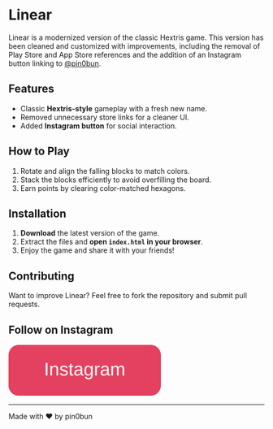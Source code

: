 # Linear

Linear is a modernized version of the classic Hextris game. This version has been cleaned and customized with improvements, including the removal of Play Store and App Store references and the addition of an Instagram button linking to [@pin0bun](https://www.instagram.com/pin0bun).

## Features
- Classic **Hextris-style** gameplay with a fresh new name.
- Removed unnecessary store links for a cleaner UI.
- Added **Instagram button** for social interaction.

## How to Play
1. Rotate and align the falling blocks to match colors.
2. Stack the blocks efficiently to avoid overfilling the board.
3. Earn points by clearing color-matched hexagons.

## Installation
1. **Download** the latest version of the game.
2. Extract the files and **open `index.html` in your browser**.
3. Enjoy the game and share it with your friends!

## Contributing
Want to improve Linear? Feel free to fork the repository and submit pull requests.

## Follow on Instagram
[![Instagram](images/btn_instagram.svg)](https://www.instagram.com/pin0bun)

---
Made with ❤️ by pin0bun
